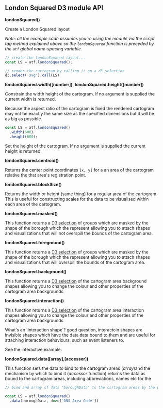 <div class="full-width">

## London Squared D3 module API

__londonSquared()__

Create a London Squared layout

_Note: all the example code assumes you're using the module via the script tag method explained above so the `londonSquared` function is preceded by the `atf` global name-spacing variable._

```js
// create the londonSquared layout...
const LS = atf.londonSquared();

// render the cartogram by calling it on a d3 selection
d3.select('svg').call(LS)
```

__londonSquared.width([number]), londonSquared.height([number])__

Constrain the width height of the cartogram. If no argument is supplied the current width is returned. 

Because the aspect ratio of the cartogram is fixed the rendered cartogram may not be exactly the same size as the specified dimensions but it will be as big as possible.

```js
const LS = atf.londonSquared()
  .width(600)
  .height(600);
```

Set the height of the cartogram. If no argument is supplied the current height is returned.

__londonSquared.centroid()__

Returns the center point coordinates `[x, y]` for a an area of the cartogram relative the that area's registration point.

__londonSquared.blockSize()__

Returns the width or height (same thing) for a regular area of the cartogram. This is useful for constructing scales for the data to be visualised within each area of the cartogram.

__londonSquared.masked()__

This function returns a <a href="https://github.com/d3/d3-selection/blob/master/README.md">D3 selection</a> of groups which are masked by the shape of the borough which the represent allowing you to attach shapes and visualizations that will not overspill the bounds of the cartogram area.

__londonSquared.foreground()__

This function returns a <a href="https://github.com/d3/d3-selection/blob/master/README.md">D3 selection</a> of groups which are masked by the shape of the borough which the represent allowing you to attach shapes and visualizations that will overspill the bounds of the cartogram area.

__londonSquared.background()__

This function returns a <a href="https://github.com/d3/d3-selection/blob/master/README.md">D3 selection</a> of the cartogram area background shapes allowing you to change the colour and other properties of the cartogram area backgrounds.

__londonSquared.interaction()__

This function returns a <a href="https://github.com/d3/d3-selection/blob/master/README.md">D3 selection</a> of the cartogram area interaction shapes allowing you to change the colour and other properties of the cartogram area backgrounds.

What's an 'interaction shape'?  good question, interactoin shapes are invisible shapes which have the data data bound to them and are useful for attaching interaction behaviours, such as event listeners to. 

See the interactive example.

__londonSquared.data([array],[accessor])__

This function sets the data to bind to the cartogram areas (_array_)and the mechanism by which to bind it (_accessor_ function) returns the data as bound to the cartogram areas, including abbreviations, names etc for the 

```js
// bind and array of data "boroughData" to the cartogram areas by the property "ONS Area Code"

const LS = atf.londonSquared()
  .data(boroughData, d=>d['ONS Area Code'])
```
</div>